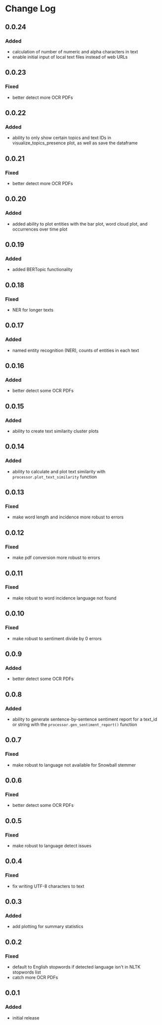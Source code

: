 
# Change Log

## 0.0.24
### Added
* calculation of number of numeric and alpha characters in text
* enable initial input of local text files instead of web URLs

## 0.0.23
### Fixed
* better detect more OCR PDFs

## 0.0.22
### Added
* ability to only show certain topics and text IDs in visualize\_topics\_presence plot, as well as save the dataframe

## 0.0.21
### Fixed
* better detect more OCR PDFs

## 0.0.20
### Added
* added ability to plot entities with the bar plot, word cloud plot, and occurrences over time plot

## 0.0.19
### Added
* added BERTopic functionality

## 0.0.18
### Fixed
* NER for longer texts

## 0.0.17
### Added
* named entity recognition (NER), counts of entities in each text

## 0.0.16
### Added
* better detect some OCR PDFs

## 0.0.15
### Added
* ability to create text similarity cluster plots

## 0.0.14
### Added
* ability to calculate and plot text similarity with `processor.plot_text_similarity` function

## 0.0.13
### Fixed
* make word length and incidence more robust to errors

## 0.0.12
### Fixed
* make pdf conversion more robust to errors

## 0.0.11

### Fixed
* make robust to word incidence language not found

## 0.0.10

### Fixed
* make robust to sentiment divide by 0 errors

## 0.0.9

### Added
* better detect some OCR PDFs

## 0.0.8

### Added
* ability to generate sentence-by-sentence sentiment report for a text_id or string with the `processor.gen_sentiment_report()` function

## 0.0.7

### Fixed
* make robust to language not available for Snowball stemmer

## 0.0.6

### Fixed
* better detect some OCR PDFs

## 0.0.5

### Fixed
* make robust to language detect issues

## 0.0.4

### Fixed
* fix writing UTF-8 characters to text

## 0.0.3

### Added
* add plotting for summary statistics

## 0.0.2

### Fixed
* default to English stopwords if detected language isn't in NLTK stopwords list
* catch more OCR PDFs

## 0.0.1

### Added
* initial release
